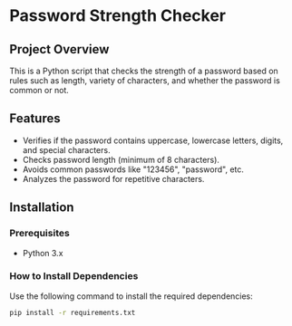 # Password Strength Checker

## Project Overview
This is a Python script that checks the strength of a password based on rules such as length, variety of characters, and whether the password is common or not.

## Features
- Verifies if the password contains uppercase, lowercase letters, digits, and special characters.
- Checks password length (minimum of 8 characters).
- Avoids common passwords like "123456", "password", etc.
- Analyzes the password for repetitive characters.

## Installation
### Prerequisites
- Python 3.x

### How to Install Dependencies
Use the following command to install the required dependencies:

```bash
pip install -r requirements.txt
